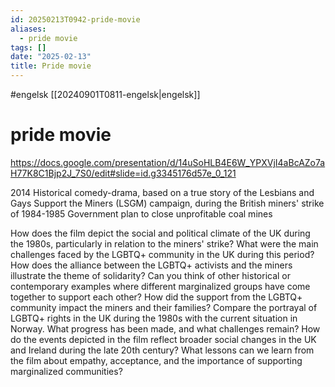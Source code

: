 ```yaml
---
id: 20250213T0942-pride-movie
aliases:
  - pride movie
tags: []
date: "2025-02-13"
title: Pride movie
---
```


#engelsk [[20240901T0811-engelsk|engelsk]]

# pride movie

https://docs.google.com/presentation/d/14uSoHLB4E6W_YPXVjI4aBcAZo7aH77K8C1Bjp2J_7S0/edit#slide=id.g3345176d57e_0_121

2014
Historical comedy-drama, based on a true story of the Lesbians and Gays Support the Miners (LSGM) campaign, during the British miners' strike of 1984-1985
Government plan to close unprofitable coal mines

How does the film depict the social and political climate of the UK during the 1980s, particularly in relation to the miners' strike?
What were the main challenges faced by the LGBTQ+ community in the UK during this period?
How does the alliance between the LGBTQ+ activists and the miners illustrate the theme of solidarity?
Can you think of other historical or contemporary examples where different marginalized groups have come together to support each other?
How did the support from the LGBTQ+ community impact the miners and their families?
Compare the portrayal of LGBTQ+ rights in the UK during the 1980s with the current situation in Norway. What progress has been made, and what challenges remain?
How do the events depicted in the film reflect broader social changes in the UK and Ireland during the late 20th century?
What lessons can we learn from the film about empathy, acceptance, and the importance of supporting marginalized communities?
